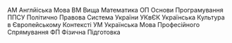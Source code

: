 АМ Англйіська Мова
ВМ Вища Математика
ОП Основи Програмування
ППСУ Політично Правова Система України
УКвЄК Українська Культура в Європейському Контексті
УМ Українська Мова Професійного Спрямування
ФП Фізична Підготовка